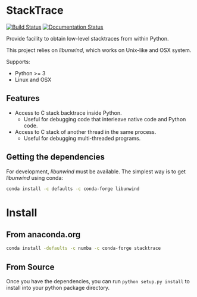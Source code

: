 # StackTrace

[![Build Status](https://travis-ci.org/numba/stacktrace.svg?branch=master)](https://travis-ci.org/numba/stacktrace)
[![Documentation Status](https://readthedocs.org/projects/stacktrace/badge/?version=latest)](https://stacktrace.readthedocs.io/en/latest/?badge=latest)
    
Provide facility to obtain low-level stacktraces from within Python.

This project relies on *libunwind*, which works on Unix-like and OSX system.

Supports:

* Python >= 3
* Linux and OSX

## Features

* Access to C stack backtrace inside Python.
    * Useful for debugging code that interleave native code and Python code.
* Access to C stack of another thread in the same process.
    * Useful for debugging multi-threaded programs.


## Getting the dependencies

For development, *libunwind* must be available. The simplest way is to get
*libunwind* using conda:

```bash
conda install -c defaults -c conda-forge libunwind
```

# Install

## From anaconda.org

```bash
conda install -defaults -c numba -c conda-forge stacktrace
```

## From Source
Once you have the dependencies, you can run `python setup.py install` to
install into your python package directory.

